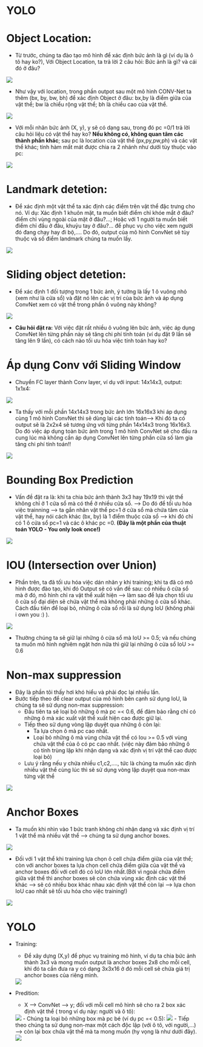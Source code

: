 # YOLO

# Object Location:
- Từ trước, chúng ta đào tạo mô hình để xác định bức ảnh là gì (ví dụ là ô tô hay ko?), Với Object Location, ta trả lời 2 câu hỏi: Bức ảnh là gì? và cái đó ở đâu?
 <img src ='https://i.imgur.com/ykdhUBS.jpg'>

- Như vậy với location, trong phần outpot sau một mô hình CONV-Net ta thêm (bx, by, bw, bh) để xác định Object ở đâu: bx,by là điểm giữa của vật thể; bw là chiểu rộng vật thể; bh là chiều cao của vật thể.
 <img src = 'https://i.imgur.com/A27rrns.jpg'>

- Với mỗi nhãn bức ảnh (X, y), y sẽ có dạng sau, trong đó pc =0/1 trả lời câu hỏi liệu có vật thể hay ko? **Nếu không có, không quan tâm các thành phần khác**; sau pc là location của vật thể (px,py,pw,ph) và các vật thể khác; tính hàm mất mát được chia ra 2 nhánh như dưới tùy thuộc vào pc:
<img src ='https://i.imgur.com/mAbZ3ME.jpg'>

# Landmark detetion:
- Để xác định một vật thể ta xác định các điểm trên vật thể đặc trưng cho nó. Ví dụ: Xác định 1 khuôn mặt, ta muốn biết điểm chỉ khóe mắt ở đâu? điểm chỉ vùng ngoài của mặt ở đâu?...; Hoặc với 1 người ta muốn biết điểm chỉ đầu ở đâu, khuỷu tay ở đâu?... để phục vụ cho việc xem người đó đang chạy hay đi bộ,.... Do đó, output của mô hình ConvNet sẽ tùy thuộc và số điểm landmark chúng ta muốn lấy.
<img src ='https://i.imgur.com/axs7Huq.jpg'>

# Sliding object detetion:
- Để xác định 1 đối tượng trong 1 bức ảnh, ý tưởng là lấy 1 ô vuông nhỏ (xem như là cửa sổ) và đặt nó lên các vị trí của bức ảnh và áp dụng ConvNet xem có vật thể trong phần ô vuông này không?
<img src ='https://i.imgur.com/4iZ5T0W.jpg'>

- **Câu hỏi đặt ra:** Với việc đặt rất nhiều ô vuông lên bức ảnh, việc áp dụng ConvNet lên từng phần này sẽ tăng chi phí tính toán (ví dụ đặt 9 lần sẽ tăng lên 9 lần), có cách nào tối ưu hóa việc tính toán hay ko?

# Áp dụng Conv với Sliding Window
- Chuyển FC layer thành Conv layer, ví dụ với input: 14x14x3, output: 1x1x4:
<img src ='https://i.imgur.com/3uW0oal.jpg'>

- Ta thấy với mỗi phần 14x14x3 trong bức ảnh lớn 16x16x3 khi áp dụng cùng 1 mô hình ConvNet thì sẽ dùng lại các tính toán--> Khi đó ta có output sẽ là 2x2x4 sẽ tương ứng với từng phần 14x14x3 trong 16x16x3. Do đó việc áp dụng toàn bức ảnh trong 1 mô hình ConvNet sẽ cho đầu ra cung lúc mà không cần áp dụng ConvNet lên từng phần cửa số làm gia tăng chi phí tính toán!!
<img src ='https://i.imgur.com/wBpO0gH.jpg'>

# Bounding Box Prediction
- Vấn đề đặt ra là: khi ta chia bức ảnh thành 3x3 hay 19x19 thì vật thể không chỉ ở 1 cửa sổ mà có thể ở nhiều cửa sổ. --> Do đó để tối ưu hóa việc trainning --> ta gắn nhãn vật thể pc=1 ở cửa sổ mà chứa tâm của vật thể, hay nói cách khác (bx, by) là 1 điểm thuộc cửa sổ --> khi đó chỉ có 1 ô cửa sổ pc=1 và các ô khác pc =0. **(Đây là một phần của thuật toán YOLO - You only look once!)**
<img src ='https://i.imgur.com/jqkkhC8.jpg'>

# IOU (Intersection over Union)
- Phần trên, ta đã tối ưu hóa việc dán nhãn y khi training; khi ta đã có mô hình được đào tạo, khi đó Output sẽ có vấn đề sau: có nhiều ô cửa sổ mà ở đó, mô hình chỉ ra vật thể xuất hiện --> làm sao để lựa chọn tối ưu ô cửa sổ đại diện sẽ chứa vật thể mà không phải những ô cửa sổ khác. Cách đầu tiên để loại bỏ, những ô cửa sổ rối là sử dụng IoU (không phải i own you :) ).
<img src = 'https://i.imgur.com/IJiC0qH.jpg'>

- Thường chúng ta sẽ giữ lại những ô cửa sổ mà IoU >= 0.5; và nếu chúng ta muốn mô hình nghiêm ngặt hơn nữa thì giữ lại những ô cửa sổ IoU >= 0.6
# Non-max suppression
- Đây là phần tôi thấy hơi khó hiểu và phải đọc lại nhiều lần.
- Bước tiếp theo để clear output của mô hình bên cạnh sử dụng IoU, là chúng ta sẽ sử dụng non-max suppression:
    - Đầu tiên ta sẽ loại bỏ những ô mà pc =< 0.6, để đảm bảo rằng chỉ có những ô mà xác xuất vật thể xuất hiện cao được giữ lại.
    - Tiếp theo sử dụng vòng lặp duyệt qua những ô còn lại:
        - Ta lựa chọn ô mà pc cao nhất.
        - Loại bỏ những ô mà vùng chứa vật thể có Iou >= 0.5 với vùng chứa vật thể của ô có pc cao nhất. (việc này đảm bảo những ô có tính trùng lặp khi nhận dạng và xác định vị trí vật thể cao được loại bỏ)
    - Lưu ý rằng nếu y chứa nhiều c1,c2,...., tức là chúng ta muốn xác định nhiều vật thể cùng lúc thì sẽ sử dụng vòng lặp duyệt qua non-max từng vật thể
<img src = 'https://i.imgur.com/KJhA2xX.jpg'>

# Anchor Boxes
- Ta muốn khi nhìn vào 1 bức tranh không chỉ nhận dạng và xác định vị trí 1 vật thể mà nhiều vật thể --> chúng ta sử dụng anchor boxes.
<img src ='https://i.imgur.com/CcjKkMz.jpg'>

- Đối với 1 vật thể khi training lựa chọn ô cell chứa điểm giữa của vật thể; còn với anchor boxes ta lựa chọn cell chứa điểm giữa của vật thể và anchor boxes đối với cell đó có IoU lớn nhất.(Bởi vì ngoài chứa điểm giữa vật thể thì anchor boxes sẽ còn chứa vùng xác định các vật thể khác --> sẽ có nhiều box khác nhau xác định vật thể còn lại --> lựa chon IoU cao nhất sẽ tối ưu hóa cho việc training!)
<img src ='https://i.imgur.com/TJ7f6Jm.jpg'>

# YOLO
- Training:
    - Để xây dựng (X,y) để phục vụ training mô hình, ví dụ ta chia bức ảnh thành 3x3 và mong muốn output là anchor boxes 2x8 cho mỗi cell, khi đó ta cần đưa ra y có dạng 3x3x16 ở đó mỗi cell sẽ chứa giá trị anchor boxes của riêng mình.
    <img src ='https://i.imgur.com/I4If5Wc.jpg'> 

- Predition:
    - X --> ConvNet --> y; đối với mỗi cell mô hình sẽ cho ra 2 box xác định vật thể ( trong ví dụ này: người và ô tô):
    <img src ='https://i.imgur.com/2pSfY6o.jpg'>
    - Chúng ta loại bỏ những box mà pc bé (ví dụ pc =< 0.5):
    <img src ='https://i.imgur.com/g4uMfbL.jpg'>
    - Tiếp theo chúng ta sử dụng non-max một cách độc lập (với ô tô, với người,...) --> còn lại box chứa vật thể mà ta mong muốn (hy vọng là như dưới đây).
    <img src ='https://i.imgur.com/cT3N4Ga.jpg'>